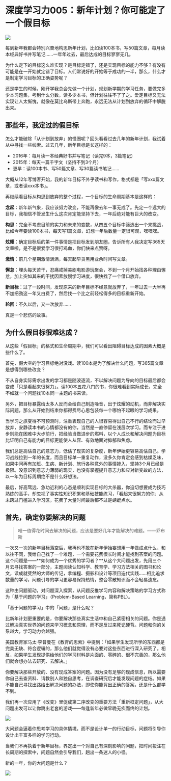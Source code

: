 # 深度学习力005：新年计划？你可能定了一个假目标

![](http://odiukkcti.bkt.clouddn.com/archery-dribbble.jpg)

每到新年我都会特别兴奋地构思新年计划，比如读100本书，写50篇文章，每月读本经典好书并写笔记……一年年过去，最后达成的目标寥寥无几。

为什么定下的目标这么难实现？是目标定错了，还是实现目标的能力不够？有没有可能是在一开始就定错了目标。人们常说好的开始等于成功的一半，那么，什么才是制定学习目标的正确姿势呢？

还是学生的时候，刚开学我总会先做一个计划，规划新学期的学习任务，要做完多少本习题集，考到什么分数，读多少本书，但计划往往不了了之。爱定目标又无法实现让人太惭愧，就像在莫比乌斯带上奔跑，永远无法从计划到放弃的循环中解脱出来。

## 那些年，我定过的假目标

怎么才能破除「从计划到放弃」的怪圈呢？回头看看过去几年的新年计划，我试着从中寻找一些线索。过去几年，新年目标是长这样的：

- 2016年：每月读一本经典好书并写笔记（读完9本，3篇笔记）
- 2015年：每天一篇千字文（坚持不到3个月）
- 更早：读100本书、写50篇文章、写30篇读书笔记……

大概从12年写博客开始，我的新年目标不外乎读书和写作，格式都是「写xxx篇文章，或者读xxx本书」。

再继续看目标从构思到放弃的整个过程，一个目标的生命周期基本是这样的：

**念起**：新年新气象，我应该努力改变，不能再像去年一事无成了。先定一个远大的目标，我相信不管发生什么这次肯定能坚持下去，一年后绝对能有巨大的改变。

**构思**：完全不考虑目前的实力和未来的变数，从四五个目标中筛选出一个来挑战，比如今年要读100本书，每天写1篇文章，幻想一年后数量一定很可观，嘿嘿嘿。

**炫耀**：确定目标后的第一件事情是把目标发到朋友圈，告诉所有人我决定写365天文章啦，是不是很爱学习很打鸡血，你们快来点赞呀。

**激情**：前几个星期激情满满，每天起早贪黑用业余时间写文章。

**懈怠**：埋头每天苦干，忍痛戒掉美剧电影游玩聚会，不到一个月开始找各种理由懈怠，加上突如其来的干扰因素放慢学习进度，很快找了一个借口放弃。

**新目标**：过了一段时间，发现原来的新年目标不经意就放弃了，一年过去一大半再不加把劲这一年又白费了，然后找一个比之前轻松得多的目标重新开始。

**轮回**：不久以后，又一次放弃……

真是一个悲伤的故事。

## 为什么假目标很难达成？

从这些「假目标」的格式和生命周期中，我们可以看出阻碍目标达成的因素大概是些什么了。

首先，假大空的学习目标绝对没戏。读100本是为了解决什么问题，写365篇文章是想得到哪些改变？

不从自身实际需求出发的学习都是随波逐流，不以解决问题为导向的目标最后都会变成「只是看起来很努力」。读100本五花八门的书，你很难看到实际成长，完全不如就一个问题找10本同一主题的书来读。

另外，把目标暴露给太多人反而会给自己制造噪音，出于炫耀的动机，而非解决实际问题，那么从开始到结束你都得费尽心思包装每一个哪怕不起眼的学习成果。

当学习之旅变得不可预测时，注重表现自己的人很容易得出自己不行的结论而过早放弃，安静读本书的心情都没有的你，当然是一直停留在浅层次学习。而专注于进步则能在困难中大步前行，把经验当做进步的燃料，以个人成长和解决问题为目标比证明自己有能力的目标更能使人从容、有效地面对抑郁和焦虑。

我们总是高估自己的意志力，低估了现实的复杂度，新年伊始更容易高估自己。学习战线拉到一年的长度，而且目标单一重复动作，没多久你肯定会感到枯燥乏味，如果中间再有加班、生病、新计划、旅行各种意外的事情掺入，坚持3个月已经是极限。没意识到意志力薄弱的现实，也没有掌握提升意志力和应对新变故的方法，以一年为目标周期绝不是什么好想法。

最后，好高骛远、急功近利的心态是顺利实现目标的大杀器，你迫切想要成为技巧熟练的高手，却忽视了事实性知识积累和基础技能练习，「看起来很努力的你」从未跨过门槛进入学习区，花费了大量时间最后都不过是蜻蜓点水。

## 首先，确定你要解决的问题

> 唯一值得花时间去解决的问题，应该是要好几年才能解决的难题。——乔布斯

一次又一次的新年目标落空后，我再也不敢在新年伊始妄想用一年做成点什么，和以往不同，我给自己找了一个难题，一个需要花费很长时间才能找到答案的问题。这个问题是——**如何成为一个优秀的学习者？**从这个大问题出发，先用三个月去寻找答案的一部分，主题阅读认知科学、教育学、学习方法相关的图书和论文，读成就斐然的大师的传记，拿编程、摄影和设计等项目迭代实践……相比追求数量的学习，问题引导的学习更容易保持热情，整合零散知识而不会轻易遗忘。

这种由问题驱动，对问题深入探索，从问题反推学习内容和解决策略的学习方式称为「基于问题的学习」（Problem-Based Learning，简称PBL）。

「基于问题的学习」中的「问题」是什么呢？

比新年计划更重要的是，你要解决那些真实生活中和自己紧密相关的问题。你是通过解决真实世界的问题来学习概念和原理，而不是反过来死记硬背。问题和你的关系越大，学习动力会越强。

美国教育家马太·李普曼在《教育的思索》中提到：「如果学生发现所学的东西都是完美无缺、符合逻辑的，那么他们就觉得没有必要对这些东西进行深入研究了。相反，如果学生发现提供给他们的学习材料是片面的、零碎的、很不完善的，那么他们就会想办法去研究、去解决。」

你要解决那些开放的、没有现成答案的问题。因为没有足够的现成信息，所以需要你自己去查资料、请教别人和独自思考，在调查研究后才能发现问题的症结。如果不能自己寻找出路给出解决问题的办法，即使你能背出正确的答案，还是什么都学不到。

我们再一次应用了《改变》里促成第二序改变的重要方法「重新框定问题」，从大问题出发可以让你跳出老套的游戏——每逢新年必做早晚无疾而终的计划。

![](http://odiukkcti.bkt.clouddn.com/bigquestion.jpg)

大问题会逼着你思考学习的具体情境，而不是设计单一的行动目标，问题将引导你设计出丰富多样的学习行动。

当我们不再执着于新年目标，界定出一个对自己有深刻影响的问题，把时间投注在长周期的探索中，问题自然会引导我们，趟出一条迷人的小径。

新的一年，你的大问题是什么？

![](http://odiukkcti.bkt.clouddn.com/qrcode_for_buzhinote.png)



